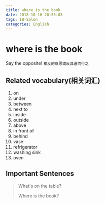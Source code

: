 ```yaml
---
title: where is the book
date: 2018-10-16 20:55:03
tags: IB-Salon
categories: English
---
```



# where is the book

Say the opposite! `相反的意思或反其道而行之`

## Related vocabulary(相关词汇)

1. on
2. under
3. between
4. next to
5. inside
6. outside
7. above
8. in front of 
9. behind
10. vase
11. refrigerator
12. washing sink
13. oven


## Important Sentences

> What's on the table?
> 
> Where is the book?
